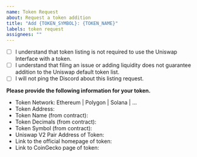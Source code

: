 ```yaml
---
name: Token Request
about: Request a token addition
title: "Add {TOKEN_SYMBOL}: {TOKEN_NAME}"
labels: token request
assignees: ""
---
```


- [ ] I understand that token listing is not required to use the Uniswap Interface with a token.
- [ ] I understand that filing an issue or adding liquidity does not guarantee addition to the Uniswap default token list.
- [ ] I will not ping the Discord about this listing request.

**Please provide the following information for your token.**

* Token Network: Ethereum | Polygon | Solana | ...
* Token Address:
* Token Name (from contract):
* Token Decimals (from contract):
* Token Symbol (from contract):
* Uniswap V2 Pair Address of Token:
* Link to the official homepage of token:
* Link to CoinGecko page of token:
